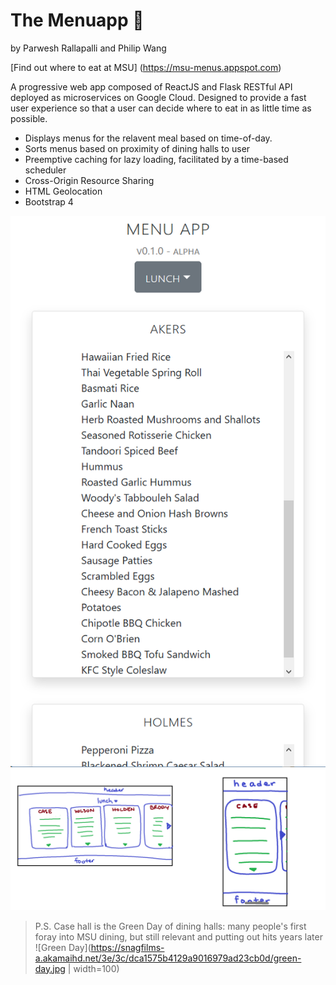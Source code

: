 # The Menuapp 🍜
by Parwesh Rallapalli and Philip Wang

[Find out where to eat at MSU] (https://msu-menus.appspot.com)

A progressive web app composed of ReactJS and Flask RESTful API deployed as microservices on Google Cloud.
Designed to provide a fast user experience so that a user can decide where to eat in as little time as possible.
* Displays menus for the relavent meal based on time-of-day.
* Sorts menus based on proximity of dining halls to user
* Preemptive caching for lazy loading, facilitated by a time-based scheduler
* Cross-Origin Resource Sharing
* HTML Geolocation
* Bootstrap 4

![Front-end Preview](https://github.com/kumquatninja/menu-app/blob/master/preview.png)
![Front-end Mockup](https://raw.githubusercontent.com/kumquatninja/menu-app/master/mockup.png)

> P.S. Case hall is the Green Day of dining halls: many people's first foray into MSU dining, but still relevant and putting out hits years later
![Green Day](https://snagfilms-a.akamaihd.net/3e/3c/dca1575b4129a9016979ad23cb0d/green-day.jpg | width=100)

